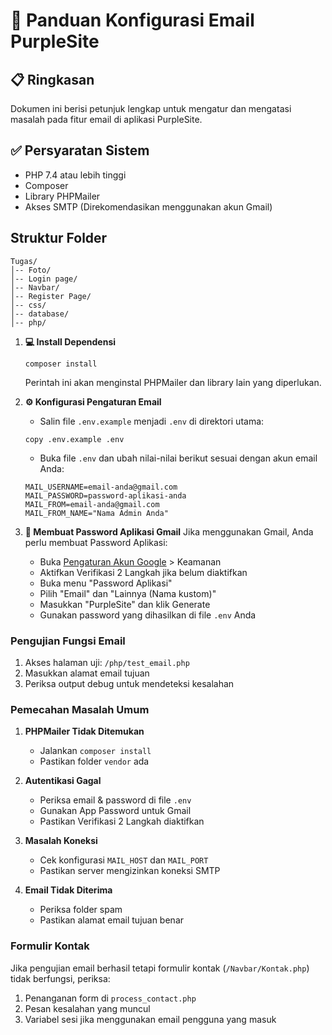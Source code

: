 # 📧 Panduan Konfigurasi Email PurpleSite

## 📋 Ringkasan
Dokumen ini berisi petunjuk lengkap untuk mengatur dan mengatasi masalah pada fitur email di aplikasi PurpleSite.

## ✅ Persyaratan Sistem
- PHP 7.4 atau lebih tinggi
- Composer
- Library PHPMailer
- Akses SMTP (Direkomendasikan menggunakan akun Gmail)

## Struktur Folder
```
Tugas/
│-- Foto/
│-- Login page/
│-- Navbar/
│-- Register Page/
│-- css/
│-- database/
│-- php/
```

1. **💻 Install Dependensi**
   ```
   composer install
   ```
   Perintah ini akan menginstal PHPMailer dan library lain yang diperlukan.

2. **⚙️ Konfigurasi Pengaturan Email**
   - Salin file `.env.example` menjadi `.env` di direktori utama:
   ```
   copy .env.example .env
   ```
   - Buka file `.env` dan ubah nilai-nilai berikut sesuai dengan akun email Anda:
   ```
   MAIL_USERNAME=email-anda@gmail.com
   MAIL_PASSWORD=password-aplikasi-anda
   MAIL_FROM=email-anda@gmail.com
   MAIL_FROM_NAME="Nama Admin Anda"
   ```

3. **🔐 Membuat Password Aplikasi Gmail**
   Jika menggunakan Gmail, Anda perlu membuat Password Aplikasi:
   - Buka [Pengaturan Akun Google](https://myaccount.google.com/) > Keamanan
   - Aktifkan Verifikasi 2 Langkah jika belum diaktifkan
   - Buka menu "Password Aplikasi"
   - Pilih "Email" dan "Lainnya (Nama kustom)"
   - Masukkan "PurpleSite" dan klik Generate
   - Gunakan password yang dihasilkan di file `.env` Anda

### **Pengujian Fungsi Email**

1. Akses halaman uji: `/php/test_email.php`  
2. Masukkan alamat email tujuan  
3. Periksa output debug untuk mendeteksi kesalahan  

### **Pemecahan Masalah Umum**  

1. **PHPMailer Tidak Ditemukan**  
   - Jalankan `composer install`  
   - Pastikan folder `vendor` ada  

2. **Autentikasi Gagal**  
   - Periksa email & password di file `.env`  
   - Gunakan App Password untuk Gmail  
   - Pastikan Verifikasi 2 Langkah diaktifkan  

3. **Masalah Koneksi**  
   - Cek konfigurasi `MAIL_HOST` dan `MAIL_PORT`  
   - Pastikan server mengizinkan koneksi SMTP  

4. **Email Tidak Diterima**  
   - Periksa folder spam  
   - Pastikan alamat email tujuan benar  

### **Formulir Kontak**  

Jika pengujian email berhasil tetapi formulir kontak (`/Navbar/Kontak.php`) tidak berfungsi, periksa:  

1. Penanganan form di `process_contact.php`  
2. Pesan kesalahan yang muncul  
3. Variabel sesi jika menggunakan email pengguna yang masuk